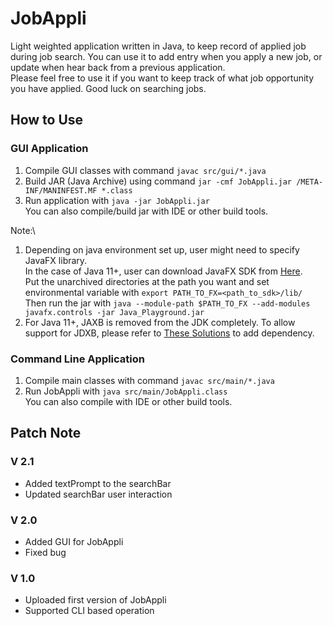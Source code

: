 # JobAppli
Light weighted application written in Java, to keep record of applied job during job search. You can use it to add entry when you apply a new job, or update when hear back from a previous application.\
Please feel free to use it if you want to keep track of what job opportunity you have applied. Good luck on searching jobs.

## How to Use
### GUI Application
1. Compile GUI classes with command `javac src/gui/*.java`
2. Build JAR (Java Archive) using command `jar -cmf JobAppli.jar /META-INF/MANINFEST.MF *.class`
3. Run application with `java -jar JobAppli.jar`\
You can also compile/build jar with IDE or other build tools.
   
Note:\
1. Depending on java environment set up, user might need to specify JavaFX library.\
In the case of Java 11+, user can download JavaFX SDK from [Here](https://gluonhq.com/products/javafx/).
\
Put the unarchived directories at the path you want and set environmental variable with `export PATH_TO_FX=<path_to_sdk>/lib/`\
Then run the jar with `java --module-path $PATH_TO_FX --add-modules javafx.controls -jar Java_Playground.jar`
2. For Java 11+, JAXB is removed from the JDK completely. To allow support for JDXB, please refer to [These Solutions](https://www.jesperdj.com/2018/09/30/jaxb-on-java-9-10-11-and-beyond/) to add dependency.

### Command Line Application
1. Compile main classes with command `javac src/main/*.java`
2. Run JobAppli with `java src/main/JobAppli.class`\
You can also compile with IDE or other build tools.

## Patch Note
### V 2.1
- Added textPrompt to the searchBar
- Updated searchBar user interaction

### V 2.0
- Added GUI for JobAppli
- Fixed bug

### V 1.0
- Uploaded first version of JobAppli
- Supported CLI based operation